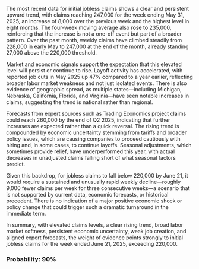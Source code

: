 The most recent data for initial jobless claims shows a clear and persistent upward trend, with claims reaching 247,000 for the week ending May 31, 2025, an increase of 8,000 over the previous week and the highest level in eight months. The four-week moving average also rose to 235,000, reinforcing that the increase is not a one-off event but part of a broader pattern. Over the past month, weekly claims have climbed steadily from 228,000 in early May to 247,000 at the end of the month, already standing 27,000 above the 220,000 threshold.

Market and economic signals support the expectation that this elevated level will persist or continue to rise. Layoff activity has accelerated, with reported job cuts in May 2025 up 47% compared to a year earlier, reflecting broader labor market weakness and not just isolated events. There is also evidence of geographic spread, as multiple states—including Michigan, Nebraska, California, Florida, and Virginia—have seen notable increases in claims, suggesting the trend is national rather than regional.

Forecasts from expert sources such as Trading Economics project claims could reach 260,000 by the end of Q2 2025, indicating that further increases are expected rather than a quick reversal. The rising trend is compounded by economic uncertainty stemming from tariffs and broader policy issues, which are causing companies to proceed cautiously with hiring and, in some cases, to continue layoffs. Seasonal adjustments, which sometimes provide relief, have underperformed this year, with actual decreases in unadjusted claims falling short of what seasonal factors predict.

Given this backdrop, for jobless claims to fall below 220,000 by June 21, it would require a sustained and unusually rapid weekly decline—roughly 9,000 fewer claims per week for three consecutive weeks—a scenario that is not supported by current data, economic forecasts, or historical precedent. There is no indication of a major positive economic shock or policy change that could trigger such a dramatic turnaround in the immediate term.

In summary, with elevated claims levels, a clear rising trend, broad labor market softness, persistent economic uncertainty, weak job creation, and aligned expert forecasts, the weight of evidence points strongly to initial jobless claims for the week ended June 21, 2025, exceeding 220,000.

### Probability: 90%